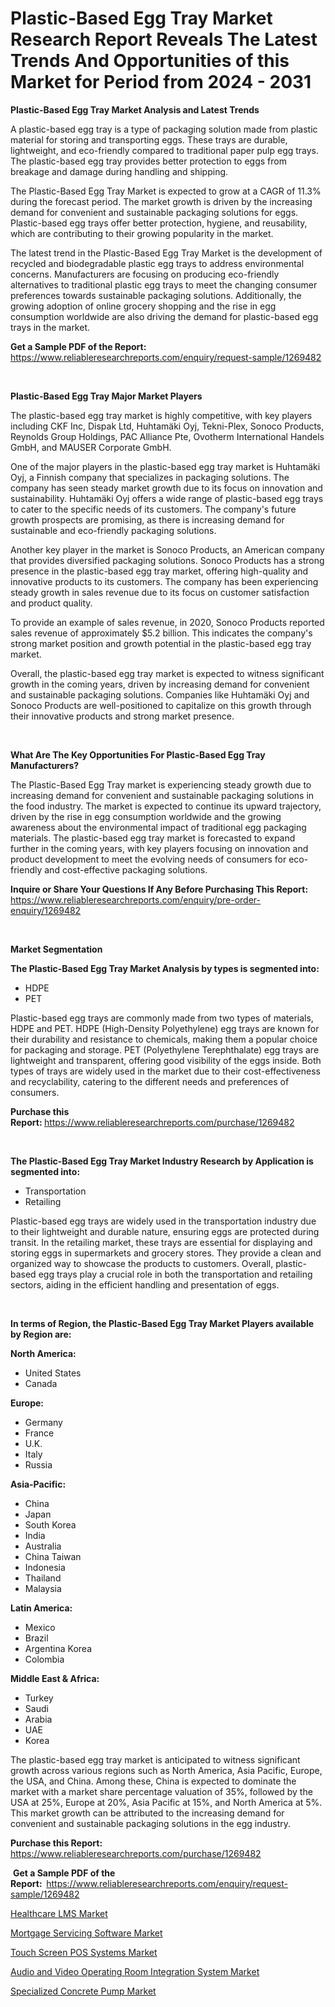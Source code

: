 <p><h1>Plastic-Based Egg Tray Market Research Report Reveals The Latest Trends And Opportunities of this Market for Period from 2024 - 2031</h1></p><p><strong>Plastic-Based Egg Tray Market Analysis and Latest Trends</strong></p>
<p><p>A plastic-based egg tray is a type of packaging solution made from plastic material for storing and transporting eggs. These trays are durable, lightweight, and eco-friendly compared to traditional paper pulp egg trays. The plastic-based egg tray provides better protection to eggs from breakage and damage during handling and shipping.</p><p>The Plastic-Based Egg Tray Market is expected to grow at a CAGR of 11.3% during the forecast period. The market growth is driven by the increasing demand for convenient and sustainable packaging solutions for eggs. Plastic-based egg trays offer better protection, hygiene, and reusability, which are contributing to their growing popularity in the market.</p><p>The latest trend in the Plastic-Based Egg Tray Market is the development of recycled and biodegradable plastic egg trays to address environmental concerns. Manufacturers are focusing on producing eco-friendly alternatives to traditional plastic egg trays to meet the changing consumer preferences towards sustainable packaging solutions. Additionally, the growing adoption of online grocery shopping and the rise in egg consumption worldwide are also driving the demand for plastic-based egg trays in the market.</p></p>
<p><strong>Get a Sample PDF of the Report:&nbsp;</strong> <a href="https://www.reliableresearchreports.com/enquiry/request-sample/1269482">https://www.reliableresearchreports.com/enquiry/request-sample/1269482</a></p>
<p>&nbsp;</p>
<p><strong>Plastic-Based Egg Tray Major Market Players</strong></p>
<p><p>The plastic-based egg tray market is highly competitive, with key players including CKF Inc, Dispak Ltd, Huhtamäki Oyj, Tekni-Plex, Sonoco Products, Reynolds Group Holdings, PAC Alliance Pte, Ovotherm International Handels GmbH, and MAUSER Corporate GmbH.</p><p>One of the major players in the plastic-based egg tray market is Huhtamäki Oyj, a Finnish company that specializes in packaging solutions. The company has seen steady market growth due to its focus on innovation and sustainability. Huhtamäki Oyj offers a wide range of plastic-based egg trays to cater to the specific needs of its customers. The company's future growth prospects are promising, as there is increasing demand for sustainable and eco-friendly packaging solutions.</p><p>Another key player in the market is Sonoco Products, an American company that provides diversified packaging solutions. Sonoco Products has a strong presence in the plastic-based egg tray market, offering high-quality and innovative products to its customers. The company has been experiencing steady growth in sales revenue due to its focus on customer satisfaction and product quality.</p><p>To provide an example of sales revenue, in 2020, Sonoco Products reported sales revenue of approximately $5.2 billion. This indicates the company's strong market position and growth potential in the plastic-based egg tray market.</p><p>Overall, the plastic-based egg tray market is expected to witness significant growth in the coming years, driven by increasing demand for convenient and sustainable packaging solutions. Companies like Huhtamäki Oyj and Sonoco Products are well-positioned to capitalize on this growth through their innovative products and strong market presence.</p></p>
<p>&nbsp;</p>
<p><strong>What Are The Key Opportunities For Plastic-Based Egg Tray Manufacturers?</strong></p>
<p><p>The Plastic-Based Egg Tray market is experiencing steady growth due to increasing demand for convenient and sustainable packaging solutions in the food industry. The market is expected to continue its upward trajectory, driven by the rise in egg consumption worldwide and the growing awareness about the environmental impact of traditional egg packaging materials. The plastic-based egg tray market is forecasted to expand further in the coming years, with key players focusing on innovation and product development to meet the evolving needs of consumers for eco-friendly and cost-effective packaging solutions.</p></p>
<p><strong>Inquire or Share Your Questions If Any Before Purchasing This Report:</strong> <a href="https://www.reliableresearchreports.com/enquiry/pre-order-enquiry/1269482">https://www.reliableresearchreports.com/enquiry/pre-order-enquiry/1269482</a></p>
<p>&nbsp;</p>
<p><strong>Market Segmentation</strong></p>
<p><strong>The Plastic-Based Egg Tray Market Analysis by types is segmented into:</strong></p>
<p><ul><li>HDPE</li><li>PET</li></ul></p>
<p><p>Plastic-based egg trays are commonly made from two types of materials, HDPE and PET. HDPE (High-Density Polyethylene) egg trays are known for their durability and resistance to chemicals, making them a popular choice for packaging and storage. PET (Polyethylene Terephthalate) egg trays are lightweight and transparent, offering good visibility of the eggs inside. Both types of trays are widely used in the market due to their cost-effectiveness and recyclability, catering to the different needs and preferences of consumers.</p></p>
<p><strong>Purchase this Report:&nbsp;</strong><a href="https://www.reliableresearchreports.com/purchase/1269482">https://www.reliableresearchreports.com/purchase/1269482</a></p>
<p>&nbsp;</p>
<p><strong>The Plastic-Based Egg Tray Market Industry Research by Application is segmented into:</strong></p>
<p><ul><li>Transportation</li><li>Retailing</li></ul></p>
<p><p>Plastic-based egg trays are widely used in the transportation industry due to their lightweight and durable nature, ensuring eggs are protected during transit. In the retailing market, these trays are essential for displaying and storing eggs in supermarkets and grocery stores. They provide a clean and organized way to showcase the products to customers. Overall, plastic-based egg trays play a crucial role in both the transportation and retailing sectors, aiding in the efficient handling and presentation of eggs.</p></p>
<p>&nbsp;</p>
<p><strong>In terms of Region, the Plastic-Based Egg Tray Market Players available by Region are:</strong></p>
<p>
    <p> <strong> North America: </strong>
        <ul>
            <li>United States</li>
            <li>Canada</li>
        </ul>
        </p> 
    <p> <strong> Europe: </strong>
        <ul>
            <li>Germany</li>
            <li>France</li>
            <li>U.K.</li>
            <li>Italy</li>
            <li>Russia</li>
        </ul>
        </p> 
    <p> <strong> Asia-Pacific: </strong>
        <ul>
            <li>China</li>
            <li>Japan</li>
            <li>South Korea</li>
            <li>India</li>
            <li>Australia</li>
            <li>China Taiwan</li>
            <li>Indonesia</li>
            <li>Thailand</li>
            <li>Malaysia</li>
        </ul>
        </p> 
    <p> <strong> Latin America: </strong>
        <ul>
            <li>Mexico</li>
            <li>Brazil</li>
            <li>Argentina Korea</li>
            <li>Colombia</li>
        </ul>
        </p> 
    <p> <strong> Middle East & Africa: </strong>
        <ul>
            <li>Turkey</li>
            <li>Saudi</li>
            <li>Arabia</li>
            <li>UAE</li>
            <li>Korea</li>
        </ul>
    </p>
    </p>
<p><p>The plastic-based egg tray market is anticipated to witness significant growth across various regions such as North America, Asia Pacific, Europe, the USA, and China. Among these, China is expected to dominate the market with a market share percentage valuation of 35%, followed by the USA at 25%, Europe at 20%, Asia Pacific at 15%, and North America at 5%. This market growth can be attributed to the increasing demand for convenient and sustainable packaging solutions in the egg industry.</p></p>
<p><strong>Purchase this Report: </strong><a href="https://www.reliableresearchreports.com/purchase/1269482">https://www.reliableresearchreports.com/purchase/1269482</a></p>
<p>&nbsp;<strong>Get a Sample PDF of the Report:&nbsp;&nbsp;</strong><a href="https://www.reliableresearchreports.com/enquiry/request-sample/1269482">https://www.reliableresearchreports.com/enquiry/request-sample/1269482</a></p>
<p><strong></strong></p>
<p><p><a href="https://medium.com/@zoerees777/analyzing-healthcare-lms-market-global-industry-perspective-and-forecast-2024-to-2031-ecc381389958">Healthcare LMS Market</a></p><p><a href="https://medium.com/@zoerees777/mortgage-servicing-software-market-insight-market-trends-growth-forecasted-from-2024-to-2031-ab6c93fb6ca1">Mortgage Servicing Software Market</a></p><p><a href="https://medium.com/p/28b24e651560/edit">Touch Screen POS Systems Market</a></p><p><a href="https://github.com/timeliteaut/Market-Research-Report-List-1/blob/main/audio-and-video-operating-room-integration-system-market.md">Audio and Video Operating Room Integration System Market</a></p><p><a href="https://github.com/bobicer/Market-Research-Report-List-2/blob/main/specialized-concrete-pump-market.md">Specialized Concrete Pump Market</a></p></p>